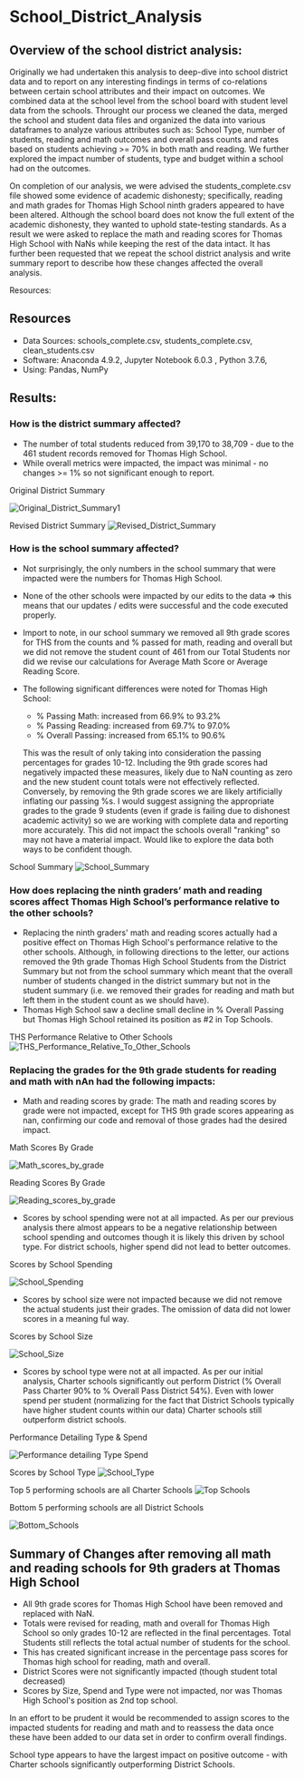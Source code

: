 # School_District_Analysis

## Overview of the school district analysis: 
  
Originally we had undertaken this analysis to deep-dive into school district data and to report on any interesting findings in terms of co-relations between certain school attributes and their impact on outcomes.  We combined data at the school level from the school board with student level data from the schools.  Throught our process we cleaned the data, merged the school and student data files and organized the data into various dataframes to analyze various attributes such as:  School Type, number of students, reading and math outcomes and overall pass counts and rates based on students achieving >= 70% in both math and reading.  We further explored the impact number of students, type and budget within a school had on the outcomes.

On completion of our analysis, we were advised the students_complete.csv file showed some evidence of academic dishonesty; specifically, reading and math grades for Thomas High School ninth graders appeared to have been altered. Although the school board does not know the full extent of the academic dishonesty, they wanted to uphold state-testing standards. As a result we were asked to replace the math and reading scores for Thomas High School with NaNs while keeping the rest of the data intact. It has further been requested that we repeat the school district analysis and write summary report to describe how these changes affected the overall analysis.

Resources:
  ## Resources
  - Data Sources:  schools_complete.csv, students_complete.csv, clean_students.csv
  - Software:  Anaconda 4.9.2, Jupyter Notebook 6.0.3 , Python 3.7.6, 
  - Using:  Pandas, NumPy


## Results: 

### How is the district summary affected?
 - The number of total students reduced from 39,170 to 38,709 - due to the 461 student records removed for Thomas High School.
 - While overall metrics were impacted, the impact was minimal - no changes >= 1% so not significant enough to report.
 
 Original District Summary
 
![Original_District_Summary1](https://github.com/PatriciaCB1/School_District_Analysis/blob/main/Original_District_Summary1.png)

Revised District Summary
![Revised_District_Summary](https://github.com/PatriciaCB1/School_District_Analysis/blob/main/Revised_District%20Summary.png)

### How is the school summary affected?
- Not surprisingly, the only numbers in the school summary that were impacted were the numbers for Thomas High School.
- None of the other schools were impacted by our edits to the data => this means that our updates / edits were successful and the code executed properly.
- Import to note, in our school summary we removed all 9th grade scores for THS from the counts and % passed for math, reading and overall but we did not remove the student count of 461 from our Total Students nor did we revise our calculations for Average Math Score or Average Reading Score.  
- The following significant differences were noted for Thomas High School:
  - % Passing Math: increased from 66.9% to 93.2% 
  - % Passing Reading: increased from 69.7% to 97.0%
  - % Overall Passing: increased from 65.1% to 90.6% 
  
  This was the result of only taking into consideration the passing percentages for grades 10-12.  Including the 9th grade scores had negatively impacted these measures, likely due to NaN counting as zero and the new student count totals were not effectively reflected. Conversely, by removing the 9th grade scores we are likely artificially inflating our passing %s.  I would suggest assigning the appropriate grades to the grade 9 students (even if grade is failing due to dishonest academic activity) so we are working with complete data and reporting more accurately.  This did not impact the schools overall "ranking" so may not have a material impact.  Would like to explore the data both ways to be confident though.
  
 School Summary
![School_Summary](https://github.com/PatriciaCB1/School_District_Analysis/blob/main/School_Summary_DF.png)

### How does replacing the ninth graders’ math and reading scores affect Thomas High School’s performance relative to the other schools?
- Replacing the ninth graders' math and reading scores actually had a positive effect on Thomas High School's performance relative to the other schools.  Although, in following directions to the letter, our actions removed the 9th grade Thomas High School Students from the District Summary but not from the school summary which meant that the overall number of students changed in the district summary but not in the student summary (i.e. we removed their grades for reading and math but left them in the student count as we should have).
- Thomas High School saw a decline small decline in % Overall Passing but Thomas High School retained its position as #2 in Top Schools.

THS Performance Relative to Other Schools
![THS_Performance_Relative_To_Other_Schools](https://github.com/PatriciaCB1/School_District_Analysis/blob/main/THS_Performance_Relative_To_Other_Schools.png)


### Replacing the grades for the 9th grade students for reading and math with nAn had the following impacts:
  - Math and reading scores by grade:  The math and reading scores by grade were not impacted, except for THS 9th grade scores appearing as nan, confirming our code and removal of those grades had the desired impact. 
  
  Math Scores By Grade
  
  
  ![Math_scores_by_grade](https://github.com/PatriciaCB1/School_District_Analysis/blob/main/Math_Scores_By%20Grade.png) 
  
  Reading Scores By Grade
  
  
  ![Reading_scores_by_grade](https://github.com/PatriciaCB1/School_District_Analysis/blob/main/Reading_Scores_By_Grade.png)
  
  
  - Scores by school spending were not at all impacted.  As per our previous analysis there almost appears to be a negative relationship between school spending and outcomes though it is likely this driven by school type.  For district schools, higher spend did not lead to better outcomes.  
  
  Scores by School Spending
  
  ![School_Spending](https://github.com/PatriciaCB1/School_District_Analysis/blob/main/School_Spending.png)
  
  - Scores by school size were not impacted because we did not remove the actual students just their grades.  The omission of data did not lower scores in a meaning ful way.
  
  Scores by School Size
  
  ![School_Size](https://github.com/PatriciaCB1/School_District_Analysis/blob/main/School_Size.png) 
  
  - Scores by school type were not at all impacted.  As per our initial analysis, Charter schools significantly out perform District (% Overall Pass Charter 90% to % Overall Pass District 54%).  Even with lower spend per student (normalizing for the fact that District Schools typically have higher student counts within our data) Charter schools still outperform district schools.
  
  Performance Detailing Type & Spend
  
  ![Performance detailing Type Spend](https://github.com/PatriciaCB1/School_District_Analysis/blob/main/School_Summary1.png)
  
  Scores by School Type
  ![School_Type](https://github.com/PatriciaCB1/School_District_Analysis/blob/main/School_Type.png)
  
  Top 5 performing schools are all Charter Schools 
  ![Top Schools](https://github.com/PatriciaCB1/School_District_Analysis/blob/main/Highest_Performing_Schools.png)
  
 Bottom 5 performing schools are all District Schools
 
 ![Bottom_Schools](https://github.com/PatriciaCB1/School_District_Analysis/blob/main/Lowest_Performing_Schools.png)

## Summary of Changes after removing all math and reading schools for 9th graders at Thomas High School

  - All 9th grade scores for Thomas High School have been removed and replaced with NaN.
  - Totals were revised for reading, math and overall for Thomas High School so only grades 10-12 are reflected in the final percentages.  Total Students still reflects the total actual number of students for the school.
  - This has created significant increase in the percentage pass scores for Thomas high school for reading, math and overall.  
  - District Scores were not significantly impacted (though student total decreased)
  - Scores by Size, Spend and Type were not impacted, nor was Thomas High School's position as 2nd top school.
  
  In an effort to be prudent it would be recommended to assign scores to the impacted students for reading and math and to reassess the data once these have been added to our data set in order to confirm overall findings.
  
 School type appears to have the largest impact on positive outcome - with Charter schools significantly outperforming District Schools.

